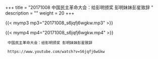 +++
title = "20171008  中国民主革命大会：给彭明颁奖 彭明妹妹彭星致辞 "
description = ""
weight = 20
+++

{{< mymp3 mp3="20171008_s6jqfj6wgkw.mp3" >}}

{{< mymp4 mp4="20171008_s6jqfj6wgkw.mp4" >}}

     中国民主革命大会：给彭明颁奖 彭明妹妹彭星致辞 
     
     https://www.youtube.com/watch?v=S6jqfj6wGkw 
